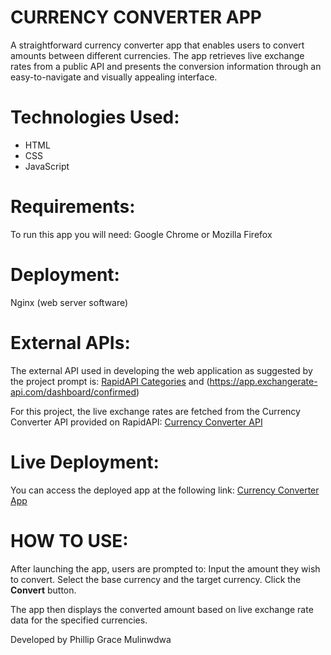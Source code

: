 # CURRENCY CONVERTER APP

A straightforward currency converter app that enables users to convert amounts between different currencies. The app retrieves live exchange rates from a public API and presents the conversion information through an easy-to-navigate and visually appealing interface.

# Technologies Used:
- HTML
- CSS
- JavaScript

# Requirements:
To run this app you will need:
Google Chrome or Mozilla Firefox

# Deployment:
 Nginx (web server software)

# External APIs:
The external API used in developing the web application as suggested by the project prompt is: [RapidAPI Categories](https://rapidapi.com/categories) and (https://app.exchangerate-api.com/dashboard/confirmed)

For this project, the live exchange rates are fetched from the Currency Converter API provided on RapidAPI:
[Currency Converter API](https://rapidapi.com/https://app.exchangerate-api.com/dashboard/confirmed/)

# Live Deployment:
You can access the deployed app at the following link:
[Currency Converter App](https://www.phillip-mulindwa.tech/)

# HOW TO USE:

After launching the app, users are prompted to:
 Input the amount they wish to convert.
 Select the base currency and the target currency.
 Click the **Convert** button.

The app then displays the converted amount based on live exchange rate data for the specified currencies.



Developed by Phillip Grace Mulinwdwa
